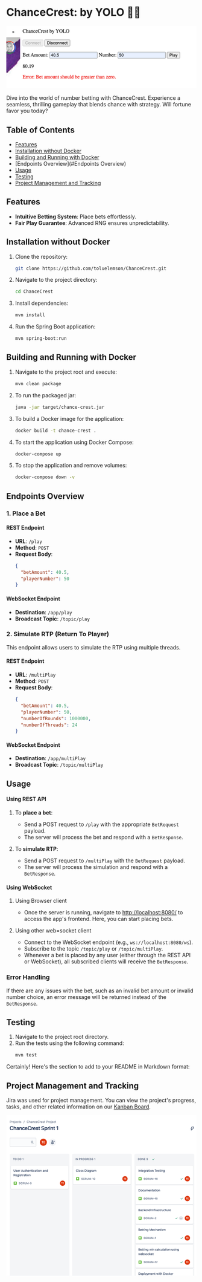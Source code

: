 

# ChanceCrest: by YOLO 🌊🎲

![img.png](chance-crest.png)

Dive into the world of number betting with ChanceCrest. Experience a seamless, thrilling gameplay that blends chance with strategy. Will fortune favor you today?

## Table of Contents

- [Features](#features)
- [Installation without Docker](#installation-without-docker)
- [Building and Running with Docker](#building-and-running-with-docker)
- [Endpoints Overview](#Endpoints Overview)
- [Usage](#usage)
- [Testing](#testing)
- [Project Management and Tracking](#project-management-and-tracking)

## Features

- **Intuitive Betting System**: Place bets effortlessly.
- **Fair Play Guarantee**: Advanced RNG ensures unpredictability.

## Installation without Docker

1. Clone the repository:
   ```bash
   git clone https://github.com/toluelemson/ChanceCrest.git
   ```

2. Navigate to the project directory:
   ```bash
   cd ChanceCrest
   ```

3. Install dependencies:
   ```bash
   mvn install
   ```

4. Run the Spring Boot application:
   ```bash
   mvn spring-boot:run
   ```

## Building and Running with Docker

1. Navigate to the project root and execute:
   ```bash
   mvn clean package
   ```

2. To run the packaged jar:
   ```bash
   java -jar target/chance-crest.jar
   ```

3. To build a Docker image for the application:
   ```bash
   docker build -t chance-crest .
   ```

4. To start the application using Docker Compose:
   ```bash
   docker-compose up
   ```

5. To stop the application and remove volumes:
   ```bash
   docker-compose down -v
   ```

## Endpoints Overview

### 1. Place a Bet

#### REST Endpoint

- **URL**: `/play`
- **Method**: `POST`
- **Request Body**:
  ```json
  {
    "betAmount": 40.5,
    "playerNumber": 50
  }
  ```

#### WebSocket Endpoint

- **Destination**: `/app/play`
- **Broadcast Topic**: `/topic/play`

### 2. Simulate RTP (Return To Player)

This endpoint allows users to simulate the RTP using multiple threads.

#### REST Endpoint

- **URL**: `/multiPlay`
- **Method**: `POST`
- **Request Body**:
  ```json
  {
    "betAmount": 40.5,
    "playerNumber": 50,
    "numberOfRounds": 1000000,
    "numberOfThreads": 24
  }
  ```

#### WebSocket Endpoint

- **Destination**: `/app/multiPlay`
- **Broadcast Topic**: `/topic/multiPlay`

## Usage

#### Using REST API

1. To **place a bet**:
   - Send a POST request to `/play` with the appropriate `BetRequest` payload.
   - The server will process the bet and respond with a `BetResponse`.

2. To **simulate RTP**:
   - Send a POST request to `/multiPlay` with the `BetRequest` payload.
   - The server will process the simulation and respond with a `BetResponse`.


#### Using WebSocket
1. Using Browser client
   - Once the server is running, navigate to [http://localhost:8080/](http://localhost:8080/) to access the app's frontend. Here, you can start placing bets.

2. Using other web=socket client

   - Connect to the WebSocket endpoint (e.g., `ws://localhost:8080/ws`).
   - Subscribe to the topic `/topic/play` or `/topic/multiPlay`. 
   - Whenever a bet is placed by any user (either through the REST API or WebSocket), all subscribed clients will receive the `BetResponse`.

### Error Handling

If there are any issues with the bet, such as an invalid bet amount or invalid number choice, an error message will be returned instead of the `BetResponse`.


## Testing

1. Navigate to the project root directory.
2. Run the tests using the following command:
   ```bash
   mvn test
   ```

Certainly! Here's the section to add to your README in Markdown format:


## Project Management and Tracking

Jira was used for project management. You can view the project's progress, tasks, and other related information on our [Kanban Board](https://id.atlassian.com/invite/p/jira-software?id=Z1hx25OeSSCMJW2S9FtwXQ).

![Kanban Board Screenshot](kanban-board.png)
